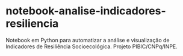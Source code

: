 # notebook-analise-indicadores-resiliencia
Notebook em Python para automatizar a análise e visualização de Indicadores de Resiliência Socioecológica. Projeto PIBIC/CNPq/INPE.
